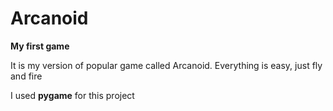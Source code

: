 # Arcanoid
**My first game**

It is my version of popular game called Arcanoid. Everything is easy, just fly and fire

I used **pygame** for this project
